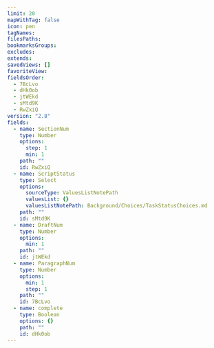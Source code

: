 ```yaml
---
limit: 20
mapWithTag: false
icon: pen
tagNames: 
filesPaths: 
bookmarksGroups: 
excludes: 
extends: 
savedViews: []
favoriteView: 
fieldsOrder:
  - 7BcLvo
  - dHk0ob
  - jtWEkd
  - sMtd9K
  - RwZxiQ
version: "2.8"
fields:
  - name: SectionNum
    type: Number
    options:
      step: 1
      min: 1
    path: ""
    id: RwZxiQ
  - name: ScriptStatus
    type: Select
    options:
      sourceType: ValuesListNotePath
      valuesList: {}
      valuesListNotePath: Background/Choices/TaskStatusChoices.md
    path: ""
    id: sMtd9K
  - name: DraftNum
    type: Number
    options:
      min: 1
    path: ""
    id: jtWEkd
  - name: ParagraphNum
    type: Number
    options:
      min: 1
      step: 1
    path: ""
    id: 7BcLvo
  - name: complete
    type: Boolean
    options: {}
    path: ""
    id: dHk0ob
---
```

